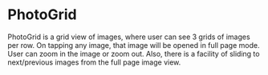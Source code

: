 # PhotoGrid

PhotoGrid is a grid view of images, where user can see 3 grids of images per row. 
On tapping any image, that image will be opened in full page mode. 
User can zoom in the image or zoom out. 
Also, there is a facility of sliding to next/previous images from the full page image view.
